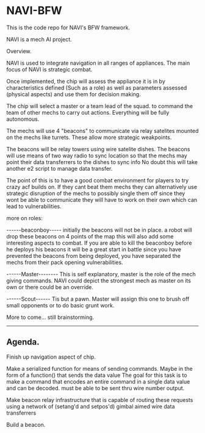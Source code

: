 # NAVI-BFW
This is the code repo for NAVI's BFW framework. 

NAVI is a mech AI project.

Overview.

NAVI is used to integrate navigation in all ranges of appliances.
The main focus of NAVI is strategic combat.

Once implemented, the chip will assess the appliance it is in by characteristics defined (Such as a role)
as well as parameters assessed (physical aspects) and use them for decision making.

The chip will select a master or a team lead of the squad. to command the team of other mechs to carry out actions.
Everything will be fully autonomous.


The mechs will use 4 "beacons" to communicate via relay satelites mounted on the mechs like turrets.
These allow more strategic weakpoints.

The beacons will be relay towers using wire satelite dishes.
The beacons will use means of two way radio to sync location so that the mechs may point their data transferrers to the dishes to sync info
No doubt this will take another e2 script to manage data transfer.

The point of this is to have a good combat environment for players to try crazy acf builds on.
If they cant beat them mechs they can alternatively use strategic disruption of the mechs to possibly single them off since they wont be able to communicate they
will have to work on their own which can lead to vulnerabilities.


more on roles:

------beaconboy-----
initially the beacons will not be in place. a robot will drop these beacons on 4 points of the map
this will also add some interesting aspects to combat. If you are able to kill the beaconboy before he deploys his beacons it will be a great start in battle
since you have prevented the beacons from being deployed, you have separated the mechs from their pack opening vulnerabilities.

------Master--------
This is self explanatory, master is the role of the mech giving commands.
NAVI could depict the strongest mech as master on its own or there could be an override. 

------Scout------
Tis but a pawn. 
Master will assign this one to brush off small opponents or to do basic grunt work.

More to come... still brainstorming.



---------------------------------------
Agenda.
--------------------------------------
Finish up navigation aspect of chip.

Make a serialized function for means of sending commands.
Maybe in the form of a function() that sends the data value
The goal for this task is to make a command that encodes an entire command
in a single data value and can be decoded. must be able to be sent thru wire number output.

Make beacon relay infrastructure that is capable of routing these requests using a network of 
(setang'd and setpos'd) gimbal aimed wire data transferrers

Build a beacon. 
